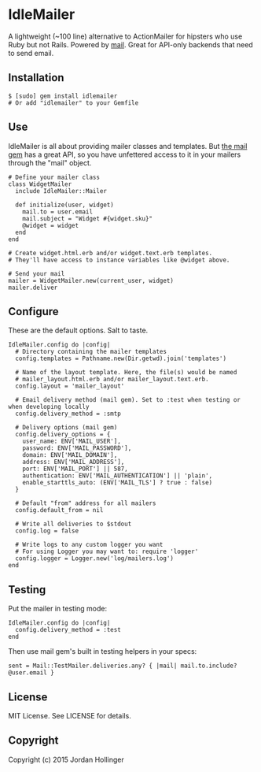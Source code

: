 # IdleMailer

A lightweight (~100 line) alternative to ActionMailer for hipsters who use Ruby but not Rails. Powered by [mail](http://www.rubydoc.info/gems/mail). Great for API-only backends that need to send email.

## Installation

    $ [sudo] gem install idlemailer
    # Or add "idlemailer" to your Gemfile

## Use

IdleMailer is all about providing mailer classes and templates. But [the mail gem](http://www.rubydoc.info/gems/mail) has a great API, so you have unfettered access to it in your mailers through the "mail" object.

    # Define your mailer class
    class WidgetMailer
      include IdleMailer::Mailer

      def initialize(user, widget)
        mail.to = user.email
        mail.subject = "Widget #{widget.sku}"
        @widget = widget
      end
    end

    # Create widget.html.erb and/or widget.text.erb templates.
    # They'll have access to instance variables like @widget above.

    # Send your mail
    mailer = WidgetMailer.new(current_user, widget)
    mailer.deliver

## Configure

These are the default options. Salt to taste.

    IdleMailer.config do |config|
      # Directory containing the mailer templates
      config.templates = Pathname.new(Dir.getwd).join('templates')

      # Name of the layout template. Here, the file(s) would be named
      # mailer_layout.html.erb and/or mailer_layout.text.erb.
      config.layout = 'mailer_layout'

      # Email delivery method (mail gem). Set to :test when testing or when developing locally
      config.delivery_method = :smtp

      # Delivery options (mail gem)
      config.delivery_options = {
        user_name: ENV['MAIL_USER'],
        password: ENV['MAIL_PASSWORD'],
        domain: ENV['MAIL_DOMAIN'],
        address: ENV['MAIL_ADDRESS'],
        port: ENV['MAIL_PORT'] || 587,
        authentication: ENV['MAIL_AUTHENTICATION'] || 'plain',
        enable_starttls_auto: (ENV['MAIL_TLS'] ? true : false)
      }

      # Default "from" address for all mailers
      config.default_from = nil

      # Write all deliveries to $stdout
      config.log = false

      # Write logs to any custom logger you want
      # For using Logger you may want to: require 'logger'
      config.logger = Logger.new('log/mailers.log')
    end

## Testing

Put the mailer in testing mode:

    IdleMailer.config do |config|
      config.delivery_method = :test
    end

Then use mail gem's built in testing helpers in your specs:

    sent = Mail::TestMailer.deliveries.any? { |mail| mail.to.include? @user.email }

## License

MIT License. See LICENSE for details.

## Copyright

Copyright (c) 2015 Jordan Hollinger
